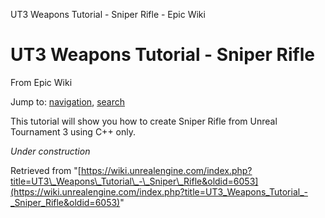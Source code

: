 UT3 Weapons Tutorial - Sniper Rifle - Epic Wiki             

UT3 Weapons Tutorial - Sniper Rifle
===================================

From Epic Wiki

Jump to: [navigation](#mw-navigation), [search](#p-search)

This tutorial will show you how to create Sniper Rifle from Unreal Tournament 3 using C++ only.

_Under construction_

Retrieved from "[https://wiki.unrealengine.com/index.php?title=UT3\_Weapons\_Tutorial\_-\_Sniper\_Rifle&oldid=6053](https://wiki.unrealengine.com/index.php?title=UT3_Weapons_Tutorial_-_Sniper_Rifle&oldid=6053)"